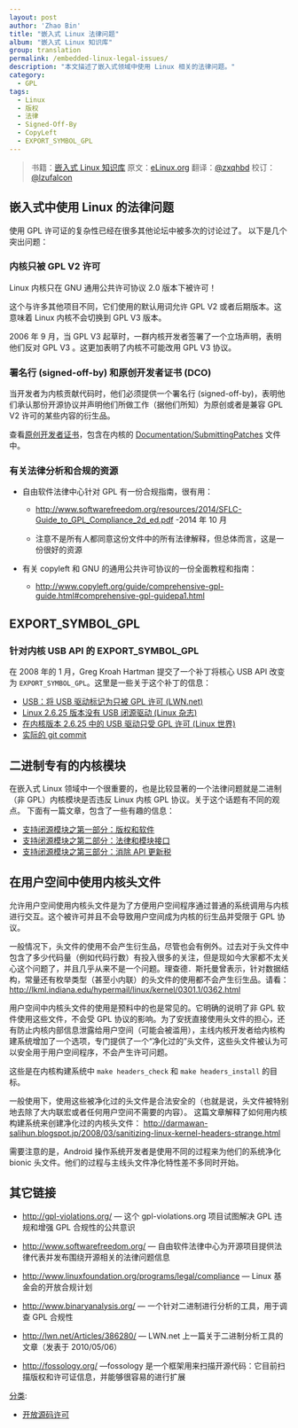 ```yaml
---
layout: post
author: 'Zhao Bin'
title: "嵌入式 Linux 法律问题"
album: "嵌入式 Linux 知识库"
group: translation
permalink: /embedded-linux-legal-issues/
description: "本文描述了嵌入式领域中使用 Linux 相关的法律问题。"
category:
  - GPL
tags:
  - Linux
  - 版权
  - 法律
  - Signed-Off-By
  - CopyLeft
  - EXPORT_SYMBOL_GPL
---
```


> 书籍：[嵌入式 Linux 知识库](http://tinylab.gitbooks.io/elinux)
> 原文：[eLinux.org](http://eLinux.org/Legal_Issues "http://eLinux.org/Legal_Issues")
> 翻译：[@zxqhbd](https://github.com/zxqhbd)
> 校订：[@lzufalcon](https://github.com/lzufalcon)

## 嵌入式中使用 Linux 的法律问题


使用 GPL 许可证的复杂性已经在很多其他论坛中被多次的讨论过了。
以下是几个突出问题：


### 内核只被 GPL V2 许可

Linux 内核只在 GNU 通用公共许可协议 2.0 版本下被许可！

这个与许多其他项目不同，它们使用的默认用词允许 GPL V2  或者后期版本。这意味着 Linux 内核不会切换到 GPL V3 版本。

2006 年 9 月，当 GPL V3 起草时，一群内核开发者签署了一个立场声明，表明他们反对 GPL V3 。这更加表明了内核不可能改用 GPL V3 协议。


### 署名行 (signed-off-by) 和原创开发者证书 (DCO)

当开发者为内核贡献代码时，他们必须提供一个署名行 (signed-off-by)，表明他们承认那份开源协议并声明他们所做工作（据他们所知）为原创或者是兼容 GPL V2 许可的某些内容的衍生品。

查看[原创开发者证书][1]，包含在内核的 [Documentation/SubmittingPatches][2] 文件中。

[1]: "http://elinux.org/Developer_Certificate_Of_Origin" "原创开发者证书"
[2]: "http://git.kernel.org/cgit/linux/kernel/git/torvalds/linux.git/tree/Documentation/SubmittingPatches" "SubmittingPatches"


### 有关法律分析和合规的资源

* 自由软件法律中心针对 GPL 有一份合规指南，很有用：
  + http://www.softwarefreedom.org/resources/2014/SFLC-Guide_to_GPL_Compliance_2d_ed.pdf -2014 年 10 月

  + 注意不是所有人都同意这份文件中的所有法律解释，但总体而言，这是一份很好的资源

* 有关 copyleft 和 GNU 的通用公共许可协议的一份全面教程和指南：
   * http://www.copyleft.org/guide/comprehensive-gpl-guide.html#comprehensive-gpl-guidepa1.html


## EXPORT\_SYMBOL\_GPL


### 针对内核 USB API 的 EXPORT_SYMBOL_GPL

在 2008 年的 1 月，Greg Kroah Hartman 提交了一个补丁将核心 USB API 改变为 `EXPORT_SYMBOL_GPL`。这里是一些关于这个补丁的信息：

* [USB：将 USB 驱动标记为只被 GPL 许可 (LWN.net)][3]
* [Linux 2.6.25 版本没有 USB 闭源驱动 (Linux 杂志)][4]
* [在内核版本 2.6.25 中的 USB 驱动只受 GPL 许可 (Linux 世界)][5]
* [实际的 git commit][6]

[3]:http://lwn.net/Articles/266724/ "USB"
[4]:http://www.linux-magazine.com/Online/News/Linux-2.6.25-without-Closed-Source-USB-Drivers "Linux magazine"
[5]:http://www.networkworld.com/category/opensource-subnet/?q=taxonomy/term/24 "Linux world"
[6]:http://git.kernel.org/cgit/linux/kernel/git/torvalds/linux.git/commit/?id=782e70c6fc2290a0395850e8e02583b8b62264d8 "actual commit"

## 二进制专有的内核模块

在嵌入式 Linux 领域中一个很重要的，也是比较显著的一个法律问题就是二进制（非 GPL）内核模块是否违反 Linux 内核 GPL 协议。关于这个话题有不同的观点。
下面有一篇文章，包含了一些有趣的信息：

* [支持闭源模块之第一部分：版权和软件][7]
* [支持闭源模块之第二部分：法律和模块接口][8]
* [支持闭源模块之第三部分：消除 API 更新税][9]
  

[7]:http://www.networkworld.com/article/2301697/smb/encouraging-closed-source-modules-part-1--copyright-and-software.html "part 1"
[8]:http://www.networkworld.com/article/2301698/smb/encouraging-closed-source-modules-part-2--law-and-the-module-interface.html "part 2"
[9]:http://www.networkworld.com/article/2301701/smb/encouraging-closed-source-modules-part-3--elimating-the--api-update-tax-.html "part 3"

## 在用户空间中使用内核头文件

允许用户空间使用内核头文件是为了方便用户空间程序通过普通的系统调用与内核进行交互。这个被许可并且不会导致用户空间成为内核的衍生品并受限于 GPL 协议。

一般情况下，头文件的使用不会产生衍生品，尽管也会有例外。过去对于头文件中包含了多少代码量（例如代码行数）有投入很多的关注，但是现如今大家都不太关心这个问题了，并且几乎从来不是一个问题。理查德．斯托曼曾表示，针对数据结构，常量还有枚举类型（甚至小内联）的头文件的使用都不会产生衍生品。请看：
<http://lkml.indiana.edu/hypermail/linux/kernel/0301.1/0362.html>

用户空间中内核头文件的使用是预料中的也是常见的。它明确的说明了非 GPL 软件使用这些文件，不会受 GPL 协议的影响。为了安抚直接使用头文件的担心，还有防止内核内部信息泄露给用户空间（可能会被滥用），主线内核开发者给内核构建系统增加了一个选项，专门提供了一个“净化过的”头文件，这些头文件被认为可以安全用于用户空间程序，不会产生许可问题。

这些是在内核构建系统中 `make headers_check` 和 `make headers_install` 的目标。

一般使用下，使用这些被净化过的头文件是合法安全的（也就是说，头文件被特别地去除了大内联宏或者任何用户空间不需要的内容）。
这篇文章解释了如何用内核构建系统来创建净化过的内核头文件：
 <http://darmawan-salihun.blogspot.jp/2008/03/sanitizing-linux-kernel-headers-strange.html>

需要注意的是，Android 操作系统开发者是使用不同的过程来为他们的系统净化 bionic 头文件。他们的过程与主线头文件净化特性差不多同时开始。


## 其它链接

* <http://gpl-violations.org/>	— 这个 gpl-violations.org 项目试图解决 GPL  违规和增强 GPL 合规性的公共意识

* <http://www.softwarefreedom.org/> — 自由软件法律中心为开源项目提供法律代表并发布围绕开源相关的法律问题信息

* <http://www.linuxfoundation.org/programs/legal/compliance> — Linux   基金会的开放合规计划

* <http://www.binaryanalysis.org/> — 一个针对二进制进行分析的工具，用于调查 GPL 合规性

* <http://lwn.net/Articles/386280/> — LWN.net 上一篇关于二进制分析工具的文章（发表于 2010/05/06）

* <http://fossology.org/> —fossology 是一个框架用来扫描开源代码：它目前扫描版权和许可证信息，并能够很容易的进行扩展

[分类](http://eLinux.org/Special:Categories "Special:Categories"):

-   [开放源码许可](http://eLinux.org/Category:OpenSource_Licensing "Category:OpenSource Licensing")
